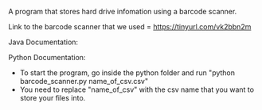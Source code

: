 A program that stores hard drive infomation using a barcode scanner.

Link to the barcode scanner that we used =  https://tinyurl.com/vk2bbn2m

Java Documentation:





Python Documentation:
- To start the program, go inside the python folder and run "python barcode_scanner.py name_of_csv.csv"
- You need to replace "name_of_csv" with the csv name that you want to store your files into.
